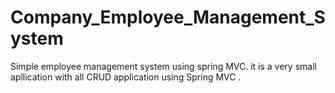 # Company_Employee_Management_System
Simple employee management system using spring MVC. it is a very small apllication with all CRUD application using Spring MVC . 

